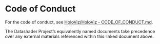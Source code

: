 # Code of Conduct

For the code of conduct, see [HoloViz/HoloViz - CODE_OF_CONDUCT.md](<https://github.com/holoviz/holoviz/blob/datashader-gov/CODE_OF_CONDUCT.md>).

The Datashader Project’s equivalently named documents take precedence over any external materials referenced within this linked document above.
